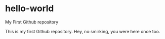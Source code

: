 # hello-world

My First Github repository

This is my first Github repository.  Hey, no smirking, you were here once too. 
